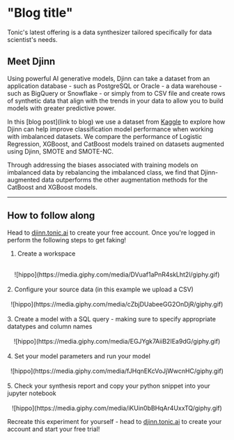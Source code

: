 # "Blog title"

Tonic's latest offering is a data synthesizer tailored specifically for data scientist's needs.  

## Meet Djinn

Using powerful AI generative models, Djinn can take a dataset from an application database - such as PostgreSQL or Oracle - a data warehouse - such as BigQuery or Snowflake - or simply from to CSV file and create rows of synthetic data that align with the trends in your data to allow you to build models with greater predictive power.

In this [blog post](link to blog) we use a dataset from [Kaggle](https://www.kaggle.com/datasets/blastchar/telco-customer-churn) to explore how Djinn can help improve classification model performance when working with imbalanced datasets. We compare the performance of Logistic Regression, XGBoost, and CatBoost models trained on datasets augmented using Djinn, SMOTE and SMOTE-NC.

Through addressing the biases associated with training models on imbalanced data by rebalancing the imbalanced class, we find that Djinn-augmented data outperforms the other augmentation methods for the CatBoost and XGBoost models. 

<hr>

## How to follow along

Head to [djinn.tonic.ai](https://djinn.tonic.ai/login?signup=true) to create your free account. Once you're logged in perform the following steps to get faking!
1. Create a workspace <br>
<br>
<div align="center"> ![hippo](https://media.giphy.com/media/DVuaf1aPnR4skLht2l/giphy.gif) </div>
<br>
2. Configure your source data (in this example we upload a CSV) <br>
<br>
<div align="center"> ![hippo](https://media.giphy.com/media/cZbjDUabeeGG2OnDjR/giphy.gif) </div>
<br>
3. Create a model with a SQL query - making sure to specify appropriate datatypes and column names <br>
<br>
<div align="center"> ![hippo](https://media.giphy.com/media/EGJYgk7AiiB2IEa9dG/giphy.gif) </div>
<br>
4. Set your model parameters and run your model <br>
<br>
<div align="center"> ![hippo](https://media.giphy.com/media/fJHqnEKcVoJjWwcnHC/giphy.gif) </div>
<br>
5. Check your synthesis report and copy your python snippet into your jupyter notebook<br>
<br>
<div align="center"> ![hippo](https://media.giphy.com/media/iKUin0bBHqAr4UxxTQ/giphy.gif) </div>


Recreate this experiment for yourself - head to [djinn.tonic.ai](https://djinn.tonic.ai/login?signup=true) to create your account and start your free trial!